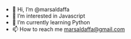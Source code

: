 - 👋 Hi, I’m @marsaldaffa
- 👀 I’m interested in Javascript
- 🌱 I’m currently learning Python
- 📫 How to reach me marsaldaffa@gmail.com

<!---
marsaldaffa/marsaldaffa is a ✨ special ✨ repository because its `README.md` (this file) appears on your GitHub profile.
You can click the Preview link to take a look at your changes.
--->
